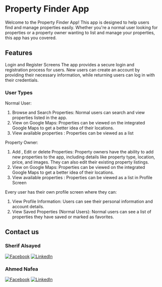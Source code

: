 # Property Finder App
Welcome to the Property Finder App! This app is designed to help users find and manage properties easily. Whether you're a normal user looking for properties or a property owner wanting to list and manage your properties, this app has you covered.

## Features
Login and Register Screens
The app provides a secure login and registration process for users. New users can create an account by providing their necessary information, while returning users can log in with their credentials.

### User Types
Normal User:

1. Browse and Search Properties: Normal users can search and view properties listed in the app.
2. View on Google Maps: Properties can be viewed on the integrated Google Maps to get a better idea of their locations.
3. View available properties : Properties can be viewed  as a list 

Property Owner:
1. Add , Edit or delete Properties: Property owners have the ability to add new properties to the app, including details like property type, location, price, and images. They can also edit their existing property listings.
2. View on Google Maps: Properties can be viewed on the integrated Google Maps to get a better idea of their locations.
3. View available properties : Properties can be viewed  as a list in
Profile Screen

Every user has their own profile screen where they can:

1. View Profile Information: Users can see their personal information and account details.
2. View Saved Properties (Normal Users): Normal users can see a list of properties they have saved or marked as favorites.

## Contact us
 
### Sherif Alsayed 
[![Facebook](https://img.shields.io/badge/Facebook-%231877F2.svg?logo=Facebook&logoColor=white)](https://www.facebook.com/sherifhasan25/) [![LinkedIn](https://img.shields.io/badge/LinkedIn-%230077B5.svg?logo=linkedin&logoColor=white)](https://www.linkedin.com/in/sherif-alsayed/)

### Ahmed Nafea
[![Facebook](https://img.shields.io/badge/Facebook-%231877F2.svg?logo=Facebook&logoColor=white)](https://facebook.com/ahmednafea1997) [![LinkedIn](https://img.shields.io/badge/LinkedIn-%230077B5.svg?logo=linkedin&logoColor=white)](https://linkedin.com/in/a7mednafe3)
